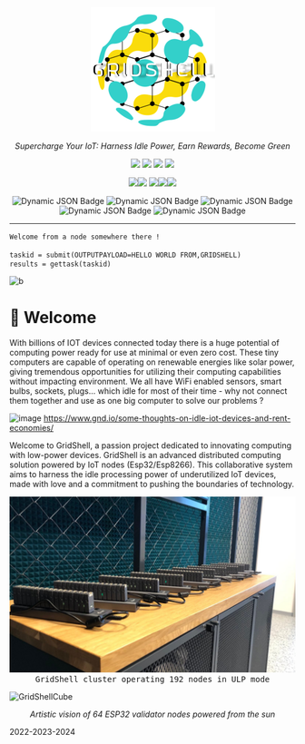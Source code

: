 

<p align="center">
  <img  src="https://github.com/invpe/gridshell/blob/main/Resources/gridshell_small.png">  
</p>


<p align="center">
  <i>Supercharge Your IoT: Harness Idle Power, Earn Rewards, Become Green</i>
</p>  


<div align="center">
<a href=https://github.com/invpe/GridShell/blob/main/Documentation/Tutorials/Whitepaper.md><img src="https://badgen.net/static/>/Whitepaper/34ebd5?scale=2?"></a> 
<a href=https://github.com/invpe/gridshell/blob/main/Documentation/Tutorials/Use.md><img src="https://badgen.net/static/>/JOIN/34ebd5?scale=2?"></a> 
<a href=https://github.com/invpe/GridShell/discussions><img src="https://badgen.net/static/>/Community/34ebd5?scale=2?"></a>  
<a href=https://github.com/invpe/GridShell/tree/main/Documentation/FAQ><img src="https://badgen.net/static/>/FAQ/34ebd5?scale=2?"></a>  

 
<a href=https://github.com/invpe/GridShell/tree/main/Sources/Integrations><img src="https://badgen.net/static/>/Integrations/ebcf34?scale=2?"></a><a href=https://github.com/invpe/gridshell/tree/main/Documentation><img src="https://badgen.net/static/>/Documentation/ebcf34?scale=2"></a>
<a href=https://github.com/invpe/gridshell/tree/main/Sources><img src="https://badgen.net/static/>/Sources/ebcf34?scale=2?"></a><a href=https://invpe.github.io/GridShellExplorer/><img src="https://badgen.net/static/>/Explorer/ebcf34?scale=2?"></a><a href=https://github.com/paladin-t/my_basic><img src="https://badgen.net/static/>/MyBasic/ebcf34?scale=2?"></a><BR>

</div>  

<div align="center">

<img alt="Dynamic JSON Badge" src="https://img.shields.io/badge/dynamic/json?url=https://raw.githubusercontent.com/invpe/GridShellExplorer/main/docs/current.json&query=Nodes&style=plastic&label=Nodes%20Online">
<img alt="Dynamic JSON Badge" src="https://img.shields.io/badge/dynamic/json?url=https://raw.githubusercontent.com/invpe/GridShellExplorer/main/docs/current.json&query=TotalTasks&style=plastic&label=Tasks%20completed&color=%2399ff99">
<img alt="Dynamic JSON Badge" src="https://img.shields.io/badge/dynamic/json?url=https://raw.githubusercontent.com/invpe/GridShellExplorer/main/docs/current.json&query=UsersCount&style=plastic&label=Volunteers&color=%23ffffff">
<img alt="Dynamic JSON Badge" src="https://img.shields.io/badge/dynamic/json?url=https://raw.githubusercontent.com/invpe/GridShellExplorer/main/docs/current.json&query=Utilization&suffix=%25&style=plastic&label=Utilization&color=%23eeee88">
 <img alt="Dynamic JSON Badge" src="https://img.shields.io/badge/dynamic/json?url=https://raw.githubusercontent.com/invpe/GridShellExplorer/main/docs/current.json&query=TV&suffix=%25&style=plastic&label=TV&color=%23aaaa88">
</div>

---


```
Welcome from a node somewhere there !

taskid = submit(OUTPUTPAYLOAD=HELLO WORLD FROM,GRIDSHELL)
results = gettask(taskid)
```
![b](https://github.com/user-attachments/assets/c04f9cdc-70b3-4a5c-ada0-478243388086)


# :seedling: Welcome

With billions of IOT devices connected today there is a huge potential of computing power ready for use at minimal or even zero cost. These tiny computers are capable of operating on renewable energies like solar power, giving tremendous opportunities for utilizing their computing capabilities without impacting environment. We all have WiFi enabled sensors, smart bulbs, sockets, plugs... which idle for most of their time - why not connect them together and use as one big computer to solve our problems ?

![image](https://github.com/invpe/GridShell/assets/106522950/2130ee5d-800e-4710-9cd1-2be6315d3c06)
https://www.gnd.io/some-thoughts-on-idle-iot-devices-and-rent-economies/

 
Welcome to GridShell, a passion project dedicated to innovating computing with low-power devices. GridShell is an advanced distributed computing solution powered by IoT nodes (Esp32/Esp8266). This collaborative system aims to harness the idle processing power of underutilized IoT devices, made with love and a commitment to pushing the boundaries of technology.


<img src=https://github.com/invpe/gridshell/blob/main/Resources/GSEP.png>
<div align="center"><tt>GridShell cluster operating 192 nodes in ULP mode</tt></div>

![GridShellCube](https://github.com/invpe/GridShell/assets/106522950/a7e99269-b7fa-4bdd-a20a-bd308fd801be)

<p align="center">
  <i>Artistic vision of 64 ESP32 validator nodes powered from the sun</i>
</p> 


2022-2023-2024
